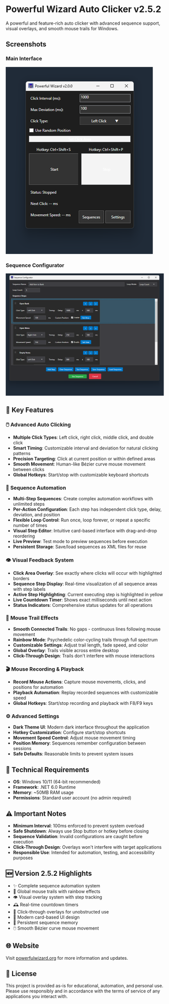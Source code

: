 # Powerful Wizard Auto Clicker v2.5.2

A powerful and feature-rich auto clicker with advanced sequence support, visual overlays, and smooth mouse trails for Windows.

## Screenshots

### Main Interface
![Main Window](images/PowerfulWizardMainWindowv2.0.0.png)

### Sequence Configurator
![Sequence Configurator](images/PowerfulWizardSequenceConfigv2.0.0.png)

## 🚀 Key Features

### 🖱️ **Advanced Auto Clicking**
- **Multiple Click Types**: Left click, right click, middle click, and double click
- **Smart Timing**: Customizable interval and deviation for natural clicking patterns
- **Precision Targeting**: Click at current position or within defined areas
- **Smooth Movement**: Human-like Bézier curve mouse movement between clicks
- **Global Hotkeys**: Start/stop with customizable keyboard shortcuts

### 🎯 **Sequence Automation**
- **Multi-Step Sequences**: Create complex automation workflows with unlimited steps
- **Per-Action Configuration**: Each step has independent click type, delay, deviation, and position
- **Flexible Loop Control**: Run once, loop forever, or repeat a specific number of times
- **Visual Step Editor**: Intuitive card-based interface with drag-and-drop reordering
- **Live Preview**: Test mode to preview sequences before execution
- **Persistent Storage**: Save/load sequences as XML files for reuse

### 👁️ **Visual Feedback System**
- **Click Area Overlay**: See exactly where clicks will occur with highlighted borders
- **Sequence Step Display**: Real-time visualization of all sequence areas with step labels
- **Active Step Highlighting**: Current executing step is highlighted in yellow
- **Live Countdown Timer**: Shows exact milliseconds until next action
- **Status Indicators**: Comprehensive status updates for all operations

### 🌈 **Mouse Trail Effects**
- **Smooth Connected Trails**: No gaps - continuous lines following mouse movement
- **Rainbow Mode**: Psychedelic color-cycling trails through full spectrum
- **Customizable Settings**: Adjust trail length, fade speed, and color
- **Global Overlay**: Trails visible across entire desktop
- **Click-Through Design**: Trails don't interfere with mouse interactions

### 🎬 **Mouse Recording & Playback**
- **Record Mouse Actions**: Capture mouse movements, clicks, and positions for automation
- **Playback Automation**: Replay recorded sequences with customizable speed
- **Global Hotkeys**: Start/stop recording and playback with F8/F9 keys

### ⚙️ **Advanced Settings**
- **Dark Theme UI**: Modern dark interface throughout the application
- **Hotkey Customization**: Configure start/stop shortcuts
- **Movement Speed Control**: Adjust mouse movement timing
- **Position Memory**: Sequences remember configuration between sessions
- **Safe Defaults**: Reasonable limits to prevent system issues



## 🔧 Technical Requirements
- **OS**: Windows 10/11 (64-bit recommended)
- **Framework**: .NET 6.0 Runtime
- **Memory**: ~50MB RAM usage
- **Permissions**: Standard user account (no admin required)

## ⚠️ Important Notes
- **Minimum Interval**: 100ms enforced to prevent system overload
- **Safe Shutdown**: Always use Stop button or hotkey before closing
- **Sequence Validation**: Invalid configurations are caught before execution
- **Click-Through Design**: Overlays won't interfere with target applications
- **Responsible Use**: Intended for automation, testing, and accessibility purposes

## 🆕 Version 2.5.2 Highlights
- ✨ Complete sequence automation system
- 🎨 Global mouse trails with rainbow effects  
- 👁️ Visual overlay system with step tracking
- 🕰️ Real-time countdown timers
- 🎯 Click-through overlays for unobstructed use
- 📱 Modern card-based UI design
- 💾 Persistent sequence memory
- 🖱️ Smooth Bézier curve mouse movement

## 🌐 Website
Visit [powerfulwizard.org](https://powerfulwizard.org) for more information and updates.

## 📄 License
This project is provided as-is for educational, automation, and personal use. Please use responsibly and in accordance with the terms of service of any applications you interact with.